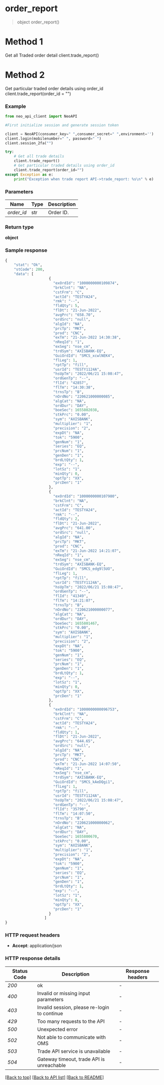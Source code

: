 # **order_report**
> object order_report()

# Method 1
Get all Traded order detail
client.trade_report()

# Method 2 
Get particular traded order details using order_id
client.trade_report(order_id = "")

### Example

```python
from neo_api_client import NeoAPI

#First initialize session and generate session token

client = NeoAPI(consumer_key=" ",consumer_secret=" ",environment='')
client.login(mobilenumber=" ", password=" ")
client.session_2fa("")

try:
    # Get all trade details
    client.trade_report()
    # Get particular traded details using order_id
    client.trade_report(order_id="")    
except Exception as e:
    print("Exception when trade report API->trade_report: %s\n" % e)
```

### Parameters
| Name        | Type  | Description |
|-------------|-------|-------------|
| *order_id*  | str   | Order ID.   |

### Return type

**object**

### Sample response

```python
{
    "stat": "Ok",
    "stCode": 200,
    "data": [
                    {
                      "exOrdId": "1000000000109874",
                      "brkClnt": "NA",
                      "cstFrm": "C",
                      "actId": "TESTYA24",
                      "rmk": "--",
                      "fldQty": 5,
                      "flDt": "21-Jun-2022",
                      "avgPrc": "658.70",
                      "ordSrc": "null",
                      "algId": "NA",
                      "prcTp": "MKT",
                      "prod": "CNC",
                      "exTm": "21-Jun-2022 14:30:38",
                      "nReqId": "1",
                      "exSeg": "nse_cm",
                      "trdSym": "AXISBANK-EQ",
                      "GuiOrdId": "SMCS_xcwlNEK4",
                      "flLeg": 1,
                      "rptTp": "fill",
                      "usrId": "TESTY1124A",
                      "hsUpTm": "2022/06/21 15:08:47",
                      "ordGenTp": "--",
                      "flId": "42857",
                      "flTm": "14:30:38",
                      "trnsTp": "B",
                      "nOrdNo": "220621000000085",
                      "algCat": "NA",
                      "ordDur": "DAY",
                      "boeSec": 1655802038,
                      "stkPrc": "0.00",
                      "sym": "AXISBANK",
                      "multiplier": "1",
                      "precision": "2",
                      "expDt": "NA",
                      "tok": "5900",
                      "genNum": "1",
                      "series": "EQ",
                      "prcNum": "1",
                      "genDen": "1",
                      "brdLtQty": 1,
                      "exp": "--",
                      "lotSz": "1",
                      "minQty": 0,
                      "optTp": "XX",
                      "prcDen": "1"
                    },
                    {
                      "exOrdId": "1000000000107980",
                      "brkClnt": "NA",
                      "cstFrm": "C",
                      "actId": "TESTYA24",
                      "rmk": "--",
                      "fldQty": 2,
                      "flDt": "21-Jun-2022",
                      "avgPrc": "641.00",
                      "ordSrc": "null",
                      "algId": "NA",
                      "prcTp": "MKT",
                      "prod": "CNC",
                      "exTm": "21-Jun-2022 14:21:07",
                      "nReqId": "1",
                      "exSeg": "nse_cm",
                      "trdSym": "AXISBANK-EQ",
                      "GuiOrdId": "SMCS_edg9l5UO",
                      "flLeg": 1,
                      "rptTp": "fill",
                      "usrId": "TESTY1124A",
                      "hsUpTm": "2022/06/21 15:08:47",
                      "ordGenTp": "--",
                      "flId": "41349",
                      "flTm": "14:21:07",
                      "trnsTp": "B",
                      "nOrdNo": "220621000000077",
                      "algCat": "NA",
                      "ordDur": "DAY",
                      "boeSec": 1655801467,
                      "stkPrc": "0.00",
                      "sym": "AXISBANK",
                      "multiplier": "1",
                      "precision": "2",
                      "expDt": "NA",
                      "tok": "5900",
                      "genNum": "1",
                      "series": "EQ",
                      "prcNum": "1",
                      "genDen": "1",
                      "brdLtQty": 1,
                      "exp": "--",
                      "lotSz": "1",
                      "minQty": 0,
                      "optTp": "XX",
                      "prcDen": "1"
                    },
                    {
                      "exOrdId": "1000000000096753",
                      "brkClnt": "NA",
                      "cstFrm": "C",
                      "actId": "TESTYA24",
                      "rmk": "--",
                      "fldQty": 1,
                      "flDt": "21-Jun-2022",
                      "avgPrc": "644.65",
                      "ordSrc": "null",
                      "algId": "NA",
                      "prcTp": "MKT",
                      "prod": "CNC",
                      "exTm": "21-Jun-2022 14:07:50",
                      "nReqId": "1",
                      "exSeg": "nse_cm",
                      "trdSym": "AXISBANK-EQ",
                      "GuiOrdId": "SMCS_kAeDQgi1",
                      "flLeg": 1,
                      "rptTp": "fill",
                      "usrId": "TESTY1124A",
                      "hsUpTm": "2022/06/21 15:08:47",
                      "ordGenTp": "--",
                      "flId": "35790",
                      "flTm": "14:07:50",
                      "trnsTp": "B",
                      "nOrdNo": "220621000000062",
                      "algCat": "NA",
                      "ordDur": "DAY",
                      "boeSec": 1655800670,
                      "stkPrc": "0.00",
                      "sym": "AXISBANK",
                      "multiplier": "1",
                      "precision": "2",
                      "expDt": "NA",
                      "tok": "5900",
                      "genNum": "1",
                      "series": "EQ",
                      "prcNum": "1",
                      "genDen": "1",
                      "brdLtQty": 1,
                      "exp": "--",
                      "lotSz": "1",
                      "minQty": 0,
                      "optTp": "XX",
                      "prcDen": "1"
                    }
                  ]
}
```

### HTTP request headers

 - **Accept**: application/json

### HTTP response details
| Status Code | Description                                  | Response headers |
|-------------|----------------------------------------------|------------------|
| *200*       | ok                                           | -                |
| *400*       | Invalid or missing input parameters          | -                |
| *403*       | Invalid session, please re-login to continue | -                |
| *429*       | Too many requests to the API                 | -                |
| *500*       | Unexpected error                             | -                |
| *502*       | Not able to communicate with OMS             | -                |
| *503*       | Trade API service is unavailable             | -                |
| *504*       | Gateway timeout, trade API is unreachable    | -                |

[[Back to top]](#) [[Back to API list]](../README.md#documentation-for-api-endpoints)  [[Back to README]](../README.md)

